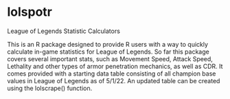 # lolspotr
League of Legends Statistic Calculators

This is an R package designed to provide R users with a way to quickly calculate in-game statistics for League of Legends. 
So far this package covers several important stats, such as Movement Speed, Attack Speed, Lethality and other types of armor penetration mechanics, as well as CDR.
It comes provided with a starting data table consisting of all champion base values in League of Legends as of 5/1/22. An updated table can be created using the lolscrape() function.
